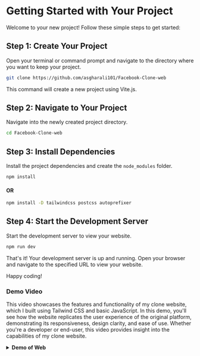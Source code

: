 # Getting Started with Your Project

Welcome to your new project! Follow these simple steps to get started:

## Step 1: Create Your Project

Open your terminal or command prompt and navigate to the directory where you want to keep your project.

```bash
git clone https://github.com/asgharali101/Facebook-Clone-web
```

This command will create a new project using Vite.js.

## Step 2: Navigate to Your Project

Navigate into the newly created project directory.

```bash
cd Facebook-Clone-web
```

## Step 3: Install Dependencies

Install the project dependencies and create the `node_modules` folder.

```bash
npm install
```

#### OR

```bash
npm install -D tailwindcss postcss autoprefixer
```

## Step 4: Start the Development Server

Start the development server to view your website.

```bash
npm run dev
```

That's it! Your development server is up and running. Open your browser and navigate to the specified URL to view your website.

Happy coding!

### Demo Video

This video showcases the features and functionality of my clone website, which I built using Tailwind CSS and basic JavaScript. In this demo, you'll see how the website replicates the user experience of the original platform, demonstrating its responsiveness, design clarity, and ease of use. Whether you're a developer or end-user, this video provides insight into the capabilities of my clone website.

<details><summary><strong>Demo of Web</strong></summary><br>
<video width="350" controls>
  <source src="./images/websitevideo.mp4">
</video>
</details>
